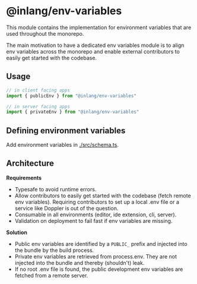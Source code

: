 # @inlang/env-variables

This module contains the implementation for environment variables that are used throughout the monorepo.

The main motivation to have a dedicated env variables module is to align env variables across the monorepo and enable external contributors to easily get started with the codebase.

## Usage

```ts
// in client facing apps
import { publicEnv } from "@inlang/env-variables"
```

```ts
// in server facing apps
import { privateEnv } from "@inlang/env-variables"
```

## Defining environment variables

Add environment variables in [./src/schema.ts](./src/schema.ts).

## Architecture

**Requirements**

- Typesafe to avoid runtime errors.
- Allow contributors to easily get started with the codebase (fetch remote env variables). Requiring contributors to set up a local .env file or a service like Doppler is out of the question.
- Consumable in all environments (editor, ide extension, cli, server).
- Validation on deployment to fail fast if env variables are missing.

**Solution**

- Public env variables are identified by a `PUBLIC_` prefix and injected into the bundle by the build process.
- Private env variables are retrieved from process.env. They are not injected into the bundle and thereby (shouldn't) leak.
- If no root .env file is found, the public development env variables are fetched from a remote server.
